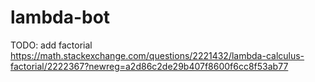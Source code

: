 # lambda-bot


TODO: 
add factorial
https://math.stackexchange.com/questions/2221432/lambda-calculus-factorial/2222367?newreg=a2d86c2de29b407f8600f6cc8f53ab77